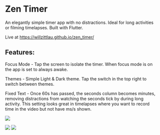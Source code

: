 # Zen Timer

An elegantly simple timer app with no distractions. Ideal for long activities or filming timelapses. Built with Flutter.

Live at https://willzittlau.github.io/zen_timer/
## Features:
Focus Mode - Tap the screen to isolate the timer. When focus mode is on the app is set to always awake.

Themes - Simple Light & Dark theme. Tap the switch in the top right to switch between themes.

Fixed Text - Once 60s has passed, the seconds column becomes minutes, removing distractions from watching the seconds tick by during long activity. This setting looks great in timelapses where you want to record time in the video but not have ms/s shown.

![](https://raw.githubusercontent.com/willzittlau/zen_timer/master/assets/images/focus_mode.gif)

![](https://raw.githubusercontent.com/willzittlau/zen_timer/master/assets/images/light_mode.gif)
![](https://raw.githubusercontent.com/willzittlau/zen_timer/master/assets/images/dark_mode.gif)